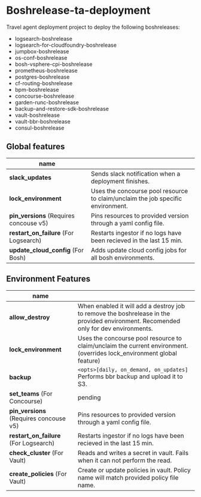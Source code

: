 # Boshrelease-ta-deployment


Travel agent deployment project to deploy the following boshreleases:

* logsearch-boshrelease
* logsearch-for-cloudfoundry-boshrelease
* jumpbox-boshrelease
* os-conf-boshrelease
* bosh-vsphere-cpi-boshrelease
* prometheus-boshrelease
* postgres-boshrelease
* cf-routing-boshrelease
* bpm-boshrelease
* concourse-boshrelease
* garden-runc-boshrelease
* backup-and-restore-sdk-boshrelease
* vault-boshrelease
* vault-bbr-boshrelease
* consul-boshrelease

## Global features

| name                          |                                         |
|-----------------------------------------|-----------------------------------------|
| **slack_updates**                       | Sends slack notification when a deployment finishes. |
| **lock_environment**                   | Uses the concourse pool resource to claim/unclaim the job specific environment. |
| **pin_versions** (Requires concouse v5) | Pins resources to provided version through a yaml config file. |
| **restart_on_failure** (For Logsearch)  | Restarts ingestor if no logs have been recieved in the last 15 min. |
| **update_cloud_config** (For Bosh)      | Adds update cloud config jobs for all bosh environments. |

## Environment Features

| name                                    |                                         |
|-----------------------------------------|-----------------------------------------|
| **allow_destroy**                       | When enabled it will add a destroy job to remove the boshrelease in the provided environment.  Recomended only for dev environments. |
| **lock_environment**                    | Uses the concourse pool resource to claim/unclaim the current environment. (overrides lock_environment global feature) |
| **backup**                              | `<opts>[daily, on_demand, on_updates]` Performs bbr backup and upload it to S3. |
| **set_teams** (For Concourse)           | pending |
| **pin_versions** (Requires concouse v5) | Pins resources to provided version through a yaml config file. |
| **restart_on_failure** (For Logsearch)  | Restarts ingestor if no logs have been recieved in the last 15 min. |
| **check_cluster** (For Vault)           | Reads and writes a secret in vault. Fails when it can not perform the read.  |
| **create_policies** (For Vault)         | Create or update policies in vault. Policy name will match provided policy file name.  |

